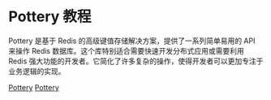 # Pottery 教程

<show-structure depth="3"/>

Pottery 是基于 Redis 的高级键值存储解决方案，提供了一系列简单易用的 API 来操作 Redis 数据库。这个库特别适合需要快速开发分布式应用或需要利用 Redis 强大功能的开发者。它简化了许多复杂的操作，使得开发者可以更加专注于业务逻辑的实现。

<seealso>
<category ref="ref_docs">
    <a href="https://mp.weixin.qq.com/s/l8CRfiBuJrIBxNiXX3TeCw">Pottery</a>
</category>
<category ref="ref_github">
    <a href="https://github.com/brainix/pottery">Pottery</a>
</category>
<category ref="ref_issues">
</category>
<category ref="ref_hf">
</category>
<category ref="ref_ms">
</category>
</seealso>
